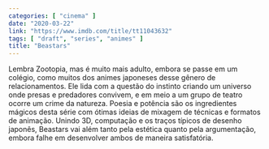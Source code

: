 ```yaml
---
categories: [ "cinema" ]
date: "2020-03-22"
link: "https://www.imdb.com/title/tt11043632"
tags: [ "draft", "series", "animes" ]
title: "Beastars"
---
```

Lembra Zootopia, mas é muito mais adulto, embora se passe em um colégio, como muitos dos animes japoneses desse gênero de relacionamentos. Ele lida com a questão do instinto criando um universo onde presas e predadores convivem, e em meio a um grupo de teatro ocorre um crime da natureza. Poesia e potência são os ingredientes mágicos desta série com ótimas ideias de mixagem de técnicas e formatos de animação. Unindo 3D, computação e os traços típicos de desenho japonês, Beastars vai além tanto pela estética quanto pela argumentação, embora falhe em desenvolver ambos de maneira satisfatória.
